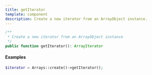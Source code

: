 ```yaml
---
title: getIterator
template: component
description: Create a new iterator from an ArrayObject instance.
---
```


```php
/**
 * Create a new iterator from an ArrayObject instance
 */
public function getIterator(): ArrayIterator
```

#### Examples

```php
$iterator = Arrays::create()->getIterator();
```
